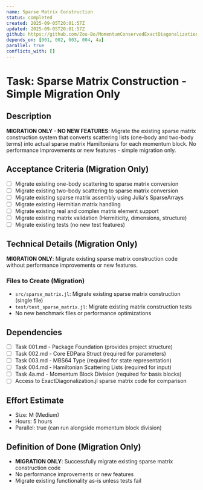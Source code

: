 ```yaml
---
name: Sparse Matrix Construction
status: completed
created: 2025-09-05T20:01:57Z
updated: 2025-09-05T20:01:57Z
github: https://github.com/Zou-Bo/MomentumConservedExactDiagonalization.jl/issues/7
depends_on: [001, 002, 003, 004, 4a]
parallel: true
conflicts_with: []
---
```


# Task: Sparse Matrix Construction - Simple Migration Only

## Description
**MIGRATION ONLY - NO NEW FEATURES**: Migrate the existing sparse matrix construction system that converts scattering lists (one-body and two-body terms) into actual sparse matrix Hamiltonians for each momentum block. No performance improvements or new features - simple migration only.

## Acceptance Criteria (Migration Only)
- [ ] Migrate existing one-body scattering to sparse matrix conversion
- [ ] Migrate existing two-body scattering to sparse matrix conversion
- [ ] Migrate existing sparse matrix assembly using Julia's SparseArrays
- [ ] Migrate existing Hermitian matrix handling
- [ ] Migrate existing real and complex matrix element support
- [ ] Migrate existing matrix validation (Hermiticity, dimensions, structure)
- [ ] Migrate existing tests (no new test features)

## Technical Details (Migration Only)

**MIGRATION ONLY**: Migrate existing sparse matrix construction code without performance improvements or new features.

### Files to Create (Migration)
- `src/sparse_matrix.jl`: Migrate existing sparse matrix construction (single file)
- `test/test_sparse_matrix.jl`: Migrate existing matrix construction tests
- No new benchmark files or performance optimizations

## Dependencies
- [ ] Task 001.md - Package Foundation (provides project structure)
- [ ] Task 002.md - Core EDPara Struct (required for parameters)
- [ ] Task 003.md - MBS64 Type (required for state representation)
- [ ] Task 004.md - Hamiltonian Scattering Lists (required for input)
- [ ] Task 4a.md - Momentum Block Division (required for basis blocks)
- [ ] Access to ExactDiagonalization.jl sparse matrix code for comparison

## Effort Estimate
- Size: M (Medium)
- Hours: 5 hours
- Parallel: true (can run alongside momentum block division)

## Definition of Done (Migration Only)
- **MIGRATION ONLY**: Successfully migrate existing sparse matrix construction code
- No performance improvements or new features
- Migrate existing functionality as-is unless tests fail